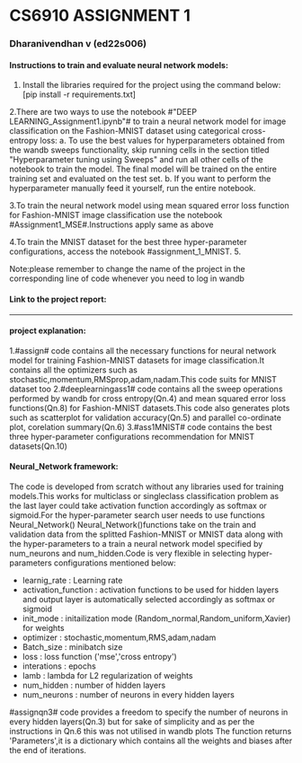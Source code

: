 # CS6910 ASSIGNMENT 1
### Dharanivendhan v (ed22s006)
#### Instructions to train and evaluate neural network models:
1. Install the libraries required for the project using the command below:
[pip install -r requirements.txt]

2.There are two ways to use the notebook #"DEEP LEARNING_Assignment1.ipynb"# to train a neural network model for image classification on the Fashion-MNIST dataset using categorical cross-entropy loss:
a. To use the best values for hyperparameters obtained from the wandb sweeps functionality, skip running cells in the section titled "Hyperparameter tuning using Sweeps" and run all other cells of the notebook to train the model. The final model will be trained on the entire training set and evaluated on the test set.
b. If you want to perform the hyperparameter manually feed it yourself, run the entire notebook.

3.To train the neural network model using mean squared error loss function for Fashion-MNIST image classification use the notebook #Assignment1_MSE#.Instructions apply same as above

4.To train the MNIST dataset for the best three hyper-parameter configurations, access the notebook #assignment_1_MNIST.
5.

Note:please remember to change the name of the project in the corresponding line of code whenever you need to log in wandb

#### Link to the project report:
-----

#### project explanation:
1.#assign# code contains all the necessary functions for neural network model for training Fashion-MNIST datasets for image classification.It contains all the optimizers such as stochastic,momentum,RMSprop,adam,nadam.This code suits for MNIST dataset too 
2.#deeplearningass1# code contains all the sweep operations performed by wandb for cross entropy(Qn.4) and mean squared error loss functions(Qn.8) for Fashion-MNIST datasets.This code also generates plots such as scatterplot for validation accuracy(Qn.5) and parallel co-ordinate plot, corelation summary(Qn.6)
3.#ass1MNIST# code contains the best three hyper-parameter configurations recommendation for MNIST datasets(Qn.10)

#### Neural_Network framework:
The code is developed from scratch without any libraries used for training models.This works for multiclass or singleclass classification problem as the last layer could take activation function accordingly as softmax or sigmoid.For the hyper-parameter search user needs to use functions Neural_Network()
Neural_Network()functions take on the train and validation data from the splitted Fashion-MNIST or MNIST data along with the hyper-parameters to a train a neural network model specified by num_neurons and num_hidden.Code is very flexible in selecting hyper-parameters configurations mentioned below:
- learnig_rate : Learning rate
- activation_function : activation functions to be used for hidden layers and output layer is automatically selected accordingly as softmax or sigmoid
- init_mode : initailization mode (Random_normal,Random_uniform,Xavier) for weights
- optimizer : stochastic,momentum,RMS,adam,nadam
- Batch_size : minibatch size
- loss : loss function ('mse','cross entropy')
- interations : epochs 
- lamb : lambda for L2 regularization of weights
- num_hidden : number of hidden layers
- num_neurons : number of neurons in every hidden layers

#assignqn3# code provides a freedom to specify the number of neurons in every hidden layers(Qn.3) but for sake of simplicity and as per the instructions in Qn.6 this was not utilised in wandb plots
The function returns 'Parameters',it is a dictionary which contains all the weights and biases after the end of iterations.



